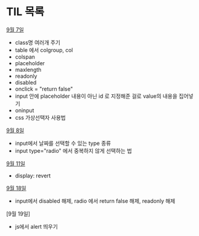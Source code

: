 # TIL 목록

[9월 7일](https://github.com/juwalove7/TIL/blob/main/2023%EB%85%84/9%EC%9B%94/9%EC%9B%947%EC%9D%BC.md)

- class명 여러개 주기
- table 에서 colgroup, col
- colspan
- placeholder
- maxlength
- readonly
- disabled
- onclick = "return false"
- input 안에 placeholder 내용이 아닌 id 로 지정해준 걸로 value의 내용을 집어넣기
- oninput
- css 가상선택자 사용법

[9월 8일](https://github.com/juwalove7/TIL/blob/main/2023%EB%85%84/9%EC%9B%94/9%EC%9B%948%EC%9D%BC.md)

- input에서 날짜를 선택할 수 있는 type 종류
- input type="radio" 에서 중복하지 않게 선택하는 법

[9월 11일](https://github.com/juwalove7/TIL/blob/main/2023%EB%85%84/9%EC%9B%94/9%EC%9B%9411%EC%9D%BC.md)

- display: revert

[9월 18일](https://github.com/juwalove7/TIL/blob/main/2023%EB%85%84/9%EC%9B%94/9%EC%9B%9418%EC%9D%BC.md)

- input에서 disabled 해제, radio 에서 return false 해제, readonly 해제

[9월 19일]

- js에서 alert 띄우기
